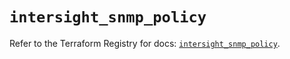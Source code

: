 # `intersight_snmp_policy`

Refer to the Terraform Registry for docs: [`intersight_snmp_policy`](https://registry.terraform.io/providers/ciscodevnet/intersight/1.0.71/docs/resources/snmp_policy).
